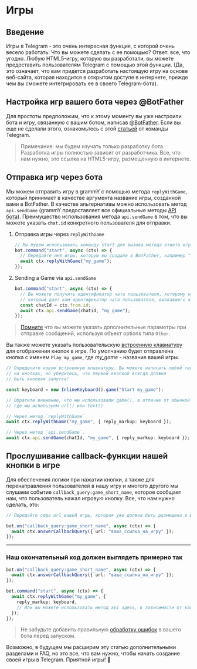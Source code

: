 # Игры

## Введение

Игры в Telegram - это очень интересная функция, с которой очень весело работать.
Что вы можете сделать с ее помощью?
Ответ: все, что угодно. Любую HTML5-игру, которую вы разработали, вы можете предоставить пользователям Telegram с помощью этой функции.
(Да, это означает, что вам придется разработать настоящую игру на основе веб-сайта, которая находится в открытом доступе в интернете, прежде чем вы сможете интегрировать ее в своего Telegram-бота).

## Настройка игр вашего бота через @BotFather

Для простоты предположим, что к этому моменту вы уже настроили бота и игру, связанную с вашим ботом, написав [@BotFather](https://t.me/BotFather).
Если вы еще не сделали этого, ознакомьтесь с этой [статьей](https://core.telegram.org/bots/games) от команды Telegram.

> Примечание: мы будем изучать только разработку бота.
> Разработка игры полностью зависит от разработчика.
> Все, что нам нужно, это ссылка на HTML5-игру, размещенную в интернете.

## Отправка игр через бота

Мы можем отправить игру в grammY с помощью метода `replyWithGame`, который принимает в качестве аргумента название игры, созданной вами в BotFather.
В качестве альтернативы можно использовать метод `api.sendGame` (grammY предоставляет все официальные методы [API бота](https://core.telegram.org/bots/api)).
Преимущество использования метода `api.sendGame` в том, что вы можете указать `chat.id` конкретного пользователя для отправки.

1. Отправка игры через `replyWithGame`

   ```ts
   // Мы будем использовать команду start для вызова метода ответа игрой
   bot.command("start", async (ctx) => {
     // Передайте имя игры, которую вы создали в BotFather, например "my_game".
     await ctx.replyWithGame("my_game");
   });
   ```

2. Sending a Game via `api.sendGame`

   ```ts
   bot.command("start", async (ctx) => {
     // Вы можете получить идентификатор чата пользователя, которому нужно отправить игру, с помощью `ctx.from.id`.
     // который дает вам идентификатор чата пользователя, вызвавшего команду start.
     const chatId = ctx.from.id;
     await ctx.api.sendGame(chatid, "my_game");
   });
   ```

> [Помните](./basics#sending-messages) что вы можете указать дополнительные параметры при отправке сообщений, используя объект options типа `Other`.

Вы также можете указать пользовательскую [встроенную клавиатуру](../plugins/keyboard#встроенная-клавиатура) для отображения кнопок в игре.
По умолчанию будет отправлена кнопка с именем `Play my_game`, где _my_game_ - название вашей игры.

```ts
// Определите новую встроенную клавиатуру. Вы можете написать любой текст, который будет отображаться
// на кнопках, но убедитесь, что первой кнопкой всегда должна
// быть кнопкая запуска!

const keyboard = new InlineKeyboard().game("Start my_game");

// Обратите внимание, что мы использовали game(), в отличие от обычной встроенной клавиатуры.
// где мы используем url() или text()

// Через метод `replyWithGame`.
await ctx.replyWithGame("my_game", { reply_markup: keyboard });

// Через метод `api.sendGame`.
await ctx.api.sendGame(chatId, "my_game", { reply_markup: keyboard });
```

## Прослушивание callback-функции нашей кнопки в игре

Для обеспечения логики при нажатии кнопки, а также для перенаправления пользователей в нашу игру и многого другого мы слушаем событие `callback_query:game_short_name`, которое сообщает нам, что пользователь нажал игровую кнопку.
Все, что нам нужно сделать, это:

```ts
// Передайте сюда url вашей игры, которая уже должна быть размещена в Интернете.

bot.on("callback_query:game_short_name", async (ctx) => {
  await ctx.answerCallbackQuery({ url: "ваша_ссылка_на_игру" });
});
```

---

### Наш окончательный код должен выглядеть примерно так

```ts
bot.on("callback_query:game_short_name", async (ctx) => {
  await ctx.answerCallbackQuery({ url: "ваша_ссылка_на_игру" });
});

bot.command("start", async (ctx) => {
  await ctx.replyWithGame("my_game", {
    reply_markup: keyboard,
    // Или вы можете использовать метод api здесь, в зависимости от ваших потребностей.
  });
});
```

> Не забудьте добавить правильную [обработку ошибок](./errors) в вашего бота перед запуском.

Возможно, в будущем мы расширим эту статью дополнительными разделами и FAQ, но это все, что вам нужно, чтобы начать создание своей игры в Telegram.
Приятной игры! :space_invader:
